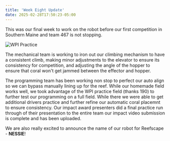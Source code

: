 ```yaml
---
title: 'Week Eight Update'
date: 2025-02-28T17:50:23-05:00
---
```

This was our final week to work on the robot before our first competition in Southern Maine and team 467 is not stopping.

![WPI Practice](2025-02-28-week8-photo.jpg)

The mechanical team is working to iron out our climbing mechanism to have a consistent climb, making minor adjustments to the elevator to ensure its consistency for competition, and adjusting the angle of the hopper to ensure that coral won't get jammed between the effector and hopper.

The programming team has been working non stop to perfect our auto align so we can bypass manually lining up for the reef. While our homemade field works well, we took advantage of the WPI practice field (thanks 190) to further test our programming on a full field.  While there we were able to get additional drivers practice and further refine our automatic coral placemnt to ensure consistency. Our impact award presenters did a final practice run through of their presentation to the entire team our impact video submission is complete and has been uploaded.

We are also really excited to announce the name of our robot for Reefscape - **NESSIE**! 
